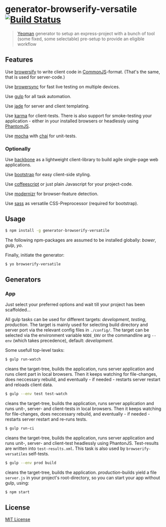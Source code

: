 # generator-browserify-versatile [![Build Status](https://secure.travis-ci.org/tapirdata/generator-browserify-versatile.png?branch=master)](https://travis-ci.org/tapirdata/generator-browserify-versatile)

> [Yeoman](http://yeoman.io) generator to setup an express-project with a bunch of tool (some fixed, some selectable) pre-setup to provide an eligible workflow

## Features

Use [browersify](http://http://browserify.org/) to write client code in [CommonJS](http://en.wikipedia.org/wiki/CommonJS)-format. (That's the same, that is used for server-code.)

Use [browersync](http://www.browsersync.io/) for fast live testing on multiple devices. 

Use [gulp](http://gulpjs.com/) for all task automation.

Use [jade](http://jade-lang.com/) for server and client templating.

Use [karma](http://karma-runner.github.io/0.12/index.html) for client-tests. There is also support for smoke-testing your application - either in your installed browsers or
headlessly using [PhantomJS](http://phantomjs.org/).

Use [mocha](http://mochajs.org/) with [chai](http://chaijs.com/) for unit-tests.

### Optionally

Use [backbone](http://backbonejs.org/) as a lightweight client-library to build agile single-page web applications.

Use [bootstrap](http://getbootstrap.com/) for easy client-side styling.  

Use [coffeescript](http://coffeescript.org/) or just plain Javascript for your project-code.

Use [modernizr](http://modernizr.com/) for browser-feature detection.

Use [sass](http://sass-lang.com/) as versatile CSS-Preprocessor (required for bootstrap).

## Usage

```bash
$ npm install -g generator-browserify-versatile
```

The following npm-packages are assumed to be installed globally: *bower*, *gulp*, *yo*.

Finally, initiate the generator:

```bash
$ yo browserify-versatile
```

## Generators

### App

Just select your preferred options and wait till your project has been scaffolded...

All gulp tasks can be used for different targets: *development*, *testing*, *production*.
The target is mainly used for selecting build directory and server port via the relevant
config files in `./config/`. The target can be selected via the environment variable `NODE_ENV`
or the commandline arg `--env` (which takes precedence), default: *development*.

Some usefull top-level tasks:

```bash
$ gulp run-watch
```
cleans the target-tree, builds the application, runs server application and runs client part
in local browsers. Then it keeps watching for file-changes, does neccessary rebuild, and
eventually - if needed - restarts server restart and reloads client data.

```bash
$ gulp --env test test-watch
```
cleans the target-tree, builds the application, runs server application and runs unit-, server-
and client-tests in local browsers. Then it keeps watching for file-changes, does neccessary rebuild, and
eventually - if needed - restarts server restart and re-runs tests.

```bash
$ gulp run-ci
```
cleans the target-tree, builds the application, runs server application and runs unit-, server-
and client-test headlessly using PhantonJS. Test-results are written into `test-results.xml`.
This task is also used by `browserify-versatiles` self-tests.

```bash
$ gulp --env prod build
```
cleans the target-tree, builds the application. *production*-builds yield a file `server.js` in your
project's root-directory, so you can start your app without gulp, using:

```bash
$ npm start
```

## License

[MIT License](http://en.wikipedia.org/wiki/MIT_License)
